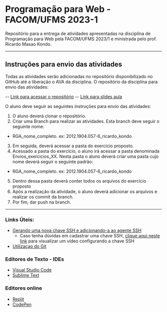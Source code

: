 # Programação para Web - FACOM/UFMS 2023-1
Repositório para a entrega de atividades apresentadas na disciplina de Programação para Web pela FACOM/UFMS 2023/1 e ministrada pelo prof. Ricardo Masao Kondo.

-----------

## Instruções para envio das atividades

Todas as atividades serão adicionadas no repositório disponibilizado no GitHub até a liberação o AVA da disciplina.
O repositório da disciplina para envio das atividades: 

 -- [Link para acessar o repositório](https://github.com/ricardokondo/progracao-web-ufms-2023-1)
 -- [Link para slides aula](https://drive.google.com/drive/folders/1seMnTWdAoPg6crAYSfk_tP-nMpQECRo5?usp=share_link)

O aluno deve seguir as seguintes instruções para envio das atividades:
1. O aluno deverá clonar o repositório. 
2. Criar uma Branch para realizar as atividades. Esta branch deve seguir o seguinte nome:
- RGA_nome_completo. ex:  2012.1904.057-6_ricardo_kondo
3. Em seguida, deverá acessar a pasta do exercício proposto. 
4. Acessado a pasta do exercício, o aluno irá acessar a pasta denominada Envios_exercicios_XX. Nesta pasta o aluno deverá criar uma pasta cujo nome deverá seguir o seguinte padrão:
- RGA_nome_completo. ex: 2012.1904.057-6_ricardo_kondo
5. Dentro dessa pasta deverá conter todos os arquivos do exercício proposto
6. Após a realização da atividade, o aluno deverá adicionar os arquivos e realizar os commit da branch.
7. Por fim, dar push na branch. 


------------

### Links Úteis:
- [Gerando uma nova chave SSH e adicionando-a ao agente SSH](https://docs.github.com/pt/authentication/connecting-to-github-with-ssh/generating-a-new-ssh-key-and-adding-it-to-the-ssh-agent)
  - Caso tenha dúvidas em cadastrar uma chave SSH, [clique aqui neste link](https://www.youtube.com/watch?v=en1dycYtL48&ab_channel=tecnologiaemvideo) para visualizar um vídeo configurando a chave SSH
- [Utilizaçao do Git](https://engsoftmoderna.info/capAp.html)

### Editores de Texto - IDEs
- [Visual Studio Code](https://code.visualstudio.com/)
- [Sublime Text](https://www.sublimetext.com/)

### Editores online 
- [Replit](https://replit.com/)
- [CodePen](https://codepen.io/)
